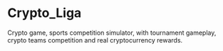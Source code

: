 # Crypto_Liga
Crypto game, sports competition simulator, with tournament gameplay, crypto teams competition and real cryptocurrency rewards.
